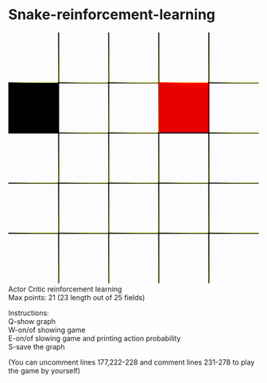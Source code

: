 # Snake-reinforcement-learning
![](snake.gif)  
Actor Critic reinforcement learning  
Max points: 21 (23 length out of 25 fields)  
  
Instructions:  
Q-show graph  
W-on/of showing game  
E-on/of slowing game and printing action probability  
S-save the graph  
  
  
(You can uncomment lines 177,222-228 and comment lines 231-278 to play the game by yourself)
